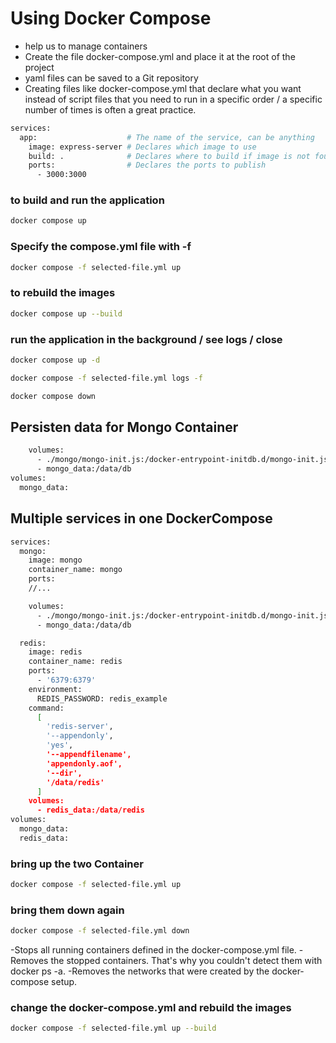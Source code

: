 # Using Docker Compose

- help us to manage containers
- Create the file docker-compose.yml and place it at the root of the project
- yaml files can be saved to a Git repository
- Creating files like docker-compose.yml that declare what you want instead of script files that you need to run in a specific order / a specific number of times is often a great practice.

```bash
services:
  app:                    # The name of the service, can be anything
    image: express-server # Declares which image to use
    build: .              # Declares where to build if image is not found
    ports:                # Declares the ports to publish
      - 3000:3000
```

### to build and run the application

```bash
docker compose up
```

### Specify the compose.yml file with -f

```bash
docker compose -f selected-file.yml up
```

### to rebuild the images

```bash
docker compose up --build
```

### run the application in the background / see logs / close

```bash
docker compose up -d

docker compose -f selected-file.yml logs -f

docker compose down
```

## Persisten data for Mongo Container

```bash
    volumes:
      - ./mongo/mongo-init.js:/docker-entrypoint-initdb.d/mongo-init.js
      - mongo_data:/data/db
volumes:
  mongo_data:

```

## Multiple services in one DockerCompose

```bash
services:
  mongo:
    image: mongo
    container_name: mongo
    ports:
    //...

    volumes:
      - ./mongo/mongo-init.js:/docker-entrypoint-initdb.d/mongo-init.js
      - mongo_data:/data/db

  redis:
    image: redis
    container_name: redis
    ports:
      - '6379:6379'
    environment:
      REDIS_PASSWORD: redis_example
    command:
      [
        'redis-server',
        '--appendonly',
        'yes',
        '--appendfilename',
        'appendonly.aof',
        '--dir',
        '/data/redis'
      ]
    volumes:
      - redis_data:/data/redis
volumes:
  mongo_data:
  redis_data:
```

### bring up the two Container

```bash
docker compose -f selected-file.yml up
```

### bring them down again

```bash
docker compose -f selected-file.yml down
```

-Stops all running containers defined in the docker-compose.yml file.
-Removes the stopped containers. That's why you couldn't detect them with docker ps -a.
-Removes the networks that were created by the docker-compose setup.

### change the docker-compose.yml and rebuild the images

```bash
docker compose -f selected-file.yml up --build
```
